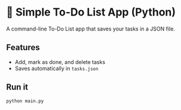 # 📝 Simple To-Do List App (Python)

A command-line To-Do List app that saves your tasks in a JSON file.

## Features
- Add, mark as done, and delete tasks
- Saves automatically in `tasks.json`

## Run it
```bash
python main.py
